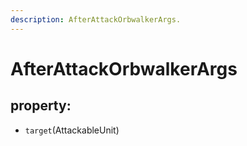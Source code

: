 ```yaml
---
description: AfterAttackOrbwalkerArgs.
---
```


# AfterAttackOrbwalkerArgs

## property:

* `target`\(AttackableUnit\)

